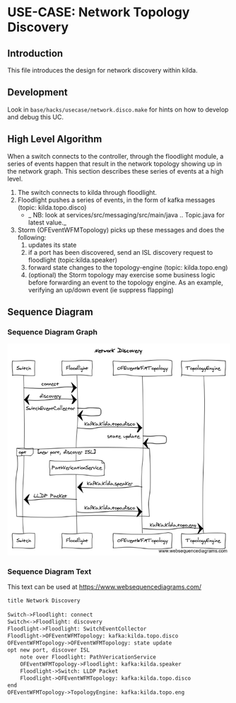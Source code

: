 # USE-CASE: Network Topology Discovery

## Introduction

This file introduces the design for network discovery within kilda.

## Development

Look in `base/hacks/usecase/network.disco.make` for hints on how to develop and debug this UC.

## High Level Algorithm

When a switch connects to the controller, through the floodlight module, a series of events happen
that result in the network topology showing up in the network graph. This section describes these
series of events at a high level.

1. The switch connects to kilda through floodlight.
2. Floodlight pushes a series of events, in the form of kafka messages (topic: kilda.topo.disco)
    - _ NB: look at services/src/messaging/src/main/java .. Topic.java for latest value._
3. Storm (OFEventWFMTopology) picks up these messages and does the following:
    1. updates its state
    2. if a port has been discovered, send an ISL discovery request to floodlight 
        (topic:kilda.speaker)
    3. forward state changes to the topology-engine (topic: kilda.topo.eng)
    4. (optional) the Storm topology may exercise some business logic before forwarding an event
        to the topology engine. As an example, verifying an up/down event (ie suppress flapping)
   

## Sequence Diagram

### Sequence Diagram Graph

![Network Discovery](network-discovery.png "Network Discovery")


### Sequence Diagram Text

This text can be used at https://www.websequencediagrams.com/

```
title Network Discovery

Switch->Floodlight: connect
Switch<->Floodlight: discovery
Floodlight->Floodlight: SwitchEventCollector
Floodlight->OFEventWFMTopology: kafka:kilda.topo.disco
OFEventWFMTopology->OFEventWFMTopology: state update
opt new port, discover ISL
    note over Floodlight: PathVericationService
    OFEventWFMTopology->Floodlight: kafka:kilda.speaker
    Floodlight->Switch: LLDP Packet
    Floodlight->OFEventWFMTopology: kafka:kilda.topo.disco
end
OFEventWFMTopology->TopologyEngine: kafka:kilda.topo.eng

```     
